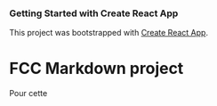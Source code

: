 ### Getting Started with Create React App

This project was bootstrapped with [Create React App](https://github.com/facebook/create-react-app).

# FCC Markdown project 

Pour cette 


